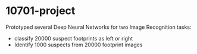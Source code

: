 # 10701-project
Prototyped several Deep Neural Networks for two Image Recognition tasks:
+ classify 20000 suspect footprints as left or right
+ Identify 1000 suspects from 20000 footprint images
